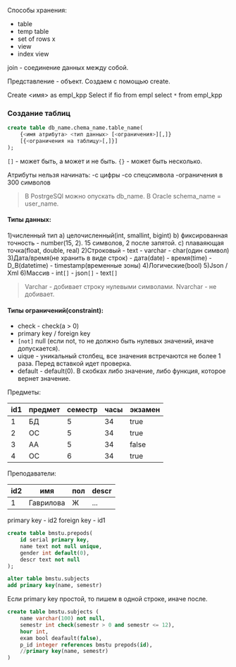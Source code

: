 Способы хранения:
- table
- temp table
- set of rows x
- view
- index view

join - соединение данных между собой.

Представление - объект. Создаем с помощью create.

Create <имя>  as empl_kpp
Select if fio from empl
select `*` from empl_kpp

### Создание таблиц

```sql
create table db_name.chema_name.table_name(
	{<имя атрибута> <тип данных> [<ограничения>][,]}
	[{<ограничения на таблицу>[,]}]
);
```
`[]` - может быть, а может и не быть.
`{}` - может быть несколько.

Атрибуты нельзя начинать:
-с цифры
-со спецсимвола
-ограничения в 300 символов

>В PostrgeSQl можно опускать db_name.
В Oracle schema_name = user_name.
#### Типы данных:
1)численный тип
	a) целочисленный(int, smallint, bigint)
	b) фиксированная точность
		- number(15, 2). 15 символов, 2 после запятой.
	c) плаваяющая точка(float, double, real)
2)Строковый
	- text
	- varchar
	- char(один символ)
3)Дата/время(не хранить в виде строк)
	- дата(date)
	- время(time)
	- D_B(datetime)
	- timestamp(временные зоны)
4)Логические(bool)
5)Json / Xml
6)Массив
	- int`[]`
	- json`[]`
	- text`[]`

>Varchar -  добивает строку нулевыми символами.
  Nvarchar - не добивает.

#### Типы ограничений(constraint):
- check - check(a > 0)
- primary key / foreign key
- `[not]` null (если not, то не должно быть нулевых значений, иначе допускается).
- uique - уникальный столбец, все значения встречаются не более 1 раза. Перед вставкой идет проверка.
- default - default(0). В скобках либо значение, либо функция, которое вернет значение.

Предметы:

id1 | предмет | семестр | часы | экзамен
--| ----------- | ------- | ------ | -----
1 | БД| 5 | 34 | true
2 | ОС| 5 | 34 | true
3 | АА| 5 | 34 | false
4 | ОС| 6 | 34 | true

Преподаватели: 

id2 | имя | пол | descr | 
--| ----------- | ------- | ------ 
1 | Гаврилова | Ж | ... | 

primary key - id2
foreign key - id1

```sql
create table bmstu.prepods(
	id serial primary key, 
	name text not null unique,
	gender int default(0),
	descr text not null
); 

alter table bmstu.subjects
add primary key(name, semestr)
```

Если primary key простой, то пишем в одной строке, иначе после.

```sql
create table bmstu.subjects (
	name varchar(100) not null,
	semestr int check(semestr > 0 and semestr <= 12),
	hour int,
	exam bool deafault(false),
	p_id integer references bmstu prepods(id),
	//primary key(name, semestr)
)
```
